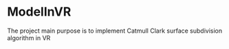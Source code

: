 # ModelInVR
The project main purpose is to implement Catmull Clark surface subdivision algorithm in VR
